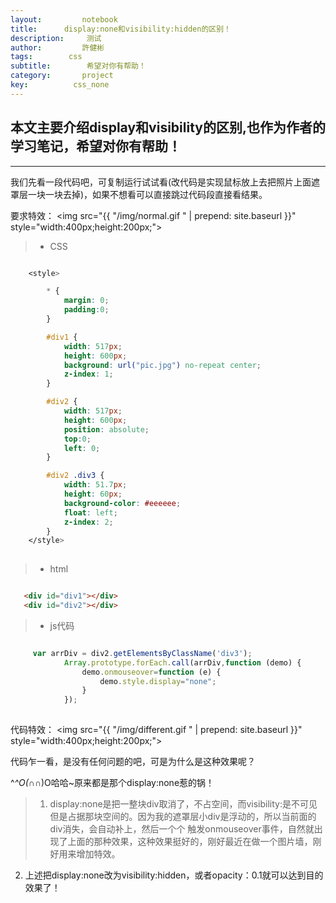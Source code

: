 ```yaml
---
layout:     	notebook
title:     	display:none和visibility:hidden的区别！
description:     测试	
author:     	許健彬
tags:      	 css  
subtitle:     	 希望对你有帮助！
category:     	project
key:          css_none
---
```


## 本文主要介绍display和visibility的区别,也作为作者的学习笔记，希望对你有帮助！

------
	
我们先看一段代码吧，可复制运行试试看(改代码是实现鼠标放上去把照片上面遮罩层一块一块去掉)，如果不想看可以直接跳过代码段直接看结果。

要求特效：
<img src="{{ "/img/normal.gif " | prepend: site.baseurl }}" style="width:400px;height:200px;">

> * CSS

```css

    <style>

        * {
            margin: 0;
            padding:0;
        }

        #div1 {
            width: 517px;
            height: 600px;
            background: url("pic.jpg") no-repeat center;
            z-index: 1;
        }

        #div2 {
            width: 517px;
            height: 600px;
            position: absolute;
            top:0;
            left: 0;
        }

        #div2 .div3 {
            width: 51.7px;
            height: 60px;
            background-color: #eeeeee;
            float: left;
            z-index: 2;
        }
    </style>
		
```

> * html

```html

   <div id="div1"></div>
   <div id="div2"></div>

```

> * js代码

```javascript

     var arrDiv = div2.getElementsByClassName('div3');
            Array.prototype.forEach.call(arrDiv,function (demo) {
                demo.onmouseover=function (e) {
                    demo.style.display="none";
                }
            });
			
```

	
代码特效：
<img src="{{ "/img/different.gif " | prepend: site.baseurl }}" style="width:400px;height:200px;">

代码乍一看，是没有任何问题的吧，可是为什么是这种效果呢？

^_^O(∩_∩)O哈哈~原来都是那个display:none惹的锅！

> 1. display:none是把一整块div取消了，不占空间，而visibility:是不可见但是占据那块空间的。因为我的遮罩层小div是浮动的，所以当前面的div消失，会自动补上，然后一个个
触发onmouseover事件，自然就出现了上面的那种效果，这种效果挺好的，刚好最近在做一个图片墙，刚好用来增加特效。
  2. 上述把display:none改为visibility:hidden，或者opacity：0.1就可以达到目的效果了！
